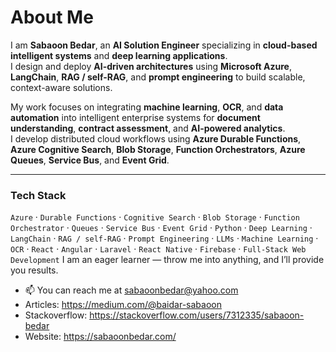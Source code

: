 # About Me

I am **Sabaoon Bedar**, an **AI Solution Engineer** specializing in **cloud-based intelligent systems** and **deep learning applications**.  
I design and deploy **AI-driven architectures** using **Microsoft Azure**, **LangChain**, **RAG / self-RAG**, and **prompt engineering** to build scalable, context-aware solutions.

My work focuses on integrating **machine learning**, **OCR**, and **data automation** into intelligent enterprise systems for **document understanding**, **contract assessment**, and **AI-powered analytics**.  
I develop distributed cloud workflows using **Azure Durable Functions**, **Azure Cognitive Search**, **Blob Storage**, **Function Orchestrators**, **Azure Queues**, **Service Bus**, and **Event Grid**.

---

### Tech Stack
`Azure` · `Durable Functions` · `Cognitive Search` · `Blob Storage` · `Function Orchestrator` · `Queues` · `Service Bus` · `Event Grid` · `Python` · `Deep Learning` · `LangChain` · `RAG / self-RAG` · `Prompt Engineering` · `LLMs` · `Machine Learning` · `OCR` · `React` · `Angular` · `Laravel` · `React Native` · `Firebase` · `Full-Stack Web Development`
I am an eager learner — throw me into anything, and I’ll provide you results.


- 📫 You can reach me at sabaoonbedar@yahoo.com
- Articles: https://medium.com/@baidar-sabaoon
- Stackoverflow: https://stackoverflow.com/users/7312335/sabaoon-bedar
- Website: https://sabaoonbedar.com/
<!---
sabaoonbedar/sabaoonbedar is a ✨ special ✨ repository because its `README.md` (this file) appears on your GitHub profile.
You can click the Preview link to take a look at your changes.
--->
